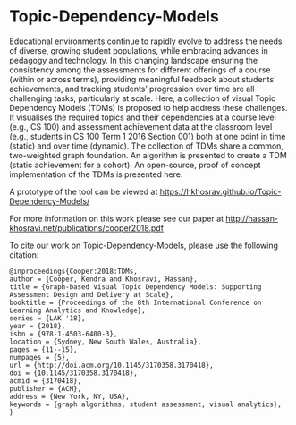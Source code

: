 # Topic-Dependency-Models

Educational environments continue to rapidly evolve to address the needs of diverse, growing student populations, while embracing advances in pedagogy and technology. In this changing landscape ensuring the consistency among the assessments for different offerings of a course (within or across terms), providing meaningful feedback about students’ achievements, and tracking students’ progression over time are all challenging tasks, particularly at scale. Here, a collection of visual Topic Dependency Models (TDMs) is proposed to help address these challenges. It visualises the required topics and their dependencies at a course level (e.g., CS 100) and assessment achievement data at the classroom level (e.g., students in CS 100 Term 1 2016 Section 001) both at one point in time (static) and over time (dynamic). The collection of TDMs share a common,
two-weighted graph foundation. An algorithm is presented to create a TDM (static achievement for a cohort). An open-source, proof of concept implementation of the TDMs is presented here.

A prototype of the tool can be viewed at https://hkhosrav.github.io/Topic-Dependency-Models/

For more information on this work please see our paper at http://hassan-khosravi.net/publications/cooper2018.pdf

To cite our work on Topic-Dependency-Models, please use the following citation: 
```
@inproceedings{Cooper:2018:TDMs,
author = {Cooper, Kendra and Khosravi, Hassan},
title = {Graph-based Visual Topic Dependency Models: Supporting Assessment Design and Delivery at Scale},
booktitle = {Proceedings of the 8th International Conference on Learning Analytics and Knowledge},
series = {LAK '18},
year = {2018},
isbn = {978-1-4503-6400-3},
location = {Sydney, New South Wales, Australia},
pages = {11--15},
numpages = {5},
url = {http://doi.acm.org/10.1145/3170358.3170418},
doi = {10.1145/3170358.3170418},
acmid = {3170418},
publisher = {ACM},
address = {New York, NY, USA},
keywords = {graph algorithms, student assessment, visual analytics},
} 
```

